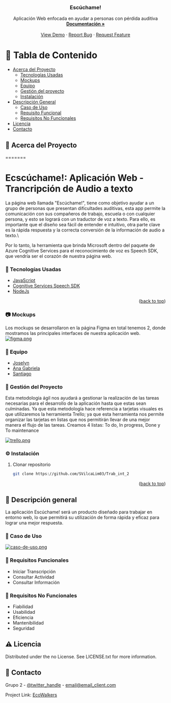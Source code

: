
<!-- PROJECT LOGO -->

<br />
<div align="center">


<h3 align="center">Escúchame!</h3>

  <p align="center">
    Aplicación Web enfocada en ayudar a personas con pérdida auditiva
    <br />
    <a href="https://docs.google.com/document/d/1s1gV0AmxZG5u029aQwCnikhdyj4lpGjF/edit"><strong>Documentación »</strong></a>
    <br />
    <br />
    <a href="https://github.com/eluqm/IS-3group5">View Demo</a>
    ·
    <a href="https://github.com/eluqm/IS-3group5">Report Bug</a>
    ·
    <a href="https://github.com/eluqm/IS-3group5">Request Feature</a>
  </p>
</div>



<!-- TABLE OF CONTENTS -->

# :notebook_with_decorative_cover: Tabla de Contenido

- [Acerca del Proyecto](#star2-acerca-del-proyecto)
    * [Tecnologías Usadas](#space_invader-tecnologías-usadas)
    * [Mockups](#camera-mockups)
    * [Equipo](#wave-equipo)
    * [Gestión del proyecto](#compass-gestión-del-proyecto)
    * [Instalación](#gear-instalación)
- [Descripción General](#dart-descripción-general)
    * [Caso de Uso](#dart-caso-de-uso)
    * [Requisito Funcional](#dart-requisito-funcional)
    * [Requisitos No Funcionales](#dart-requisitos-no-funcionales)
- [Licencia](#warning-licencia)
- [Contacto](#handshake-contacto)

## :star2: Acerca del Proyecto
=======
# Ecscúchame!: Aplicación Web - Trancripción de Audio a texto
 
La página web llamada "Escúchame!", tiene como objetivo ayudar a un grupo de personas que presentan dificultades auditivas, esta app permite la comunicación con sus compañeros de trabajo, escuela o con cualquier persona, y esto se logrará con un traductor de voz a texto. Para ello, es importante que el diseño sea fácil de entender e intuitivo, otra parte clave es la rápida respuesta y la correcta conversión de la información de audio a texto.\\

Por lo tanto, la herramienta que brinda Microsoft dentro del paquete de Azure Cognitive Services para el reconocimiento de voz es Speech SDK, que vendría ser el corazón de nuestra página web.
### :space_invader: Tecnologías Usadas
* [JavaScript](https://developer.android.com/)
* [Cognitive Services Speech SDK](https://www.java.com/)
* [NodeJs](https://console.firebase.google.com/)
<p align="right">(<a href="#top">back to top</a>)</p>

### :camera: Mockups

Los mockups se desarrollaron en la página Figma en total tenemos 2, donde mostramos las principales interfaces de nuestra aplicación web.
[![figma.png](https://i.postimg.cc/6qYmzBTD/figma.png)](https://postimg.cc/vxxhZFrz)

### :wave: Equipo

* [Joselyn](https://github.com/Joselyn7)
* [Ana Gabriela](https://github.com/AnagabrielaJimenez)
* [Santiago](https://github.com/SVilcaLim03)



### :compass: Gestión del Proyecto

Esta metodologia ágil nos ayudará a gestionar la realización de las tareas necesarias para el desarrollo de la aplicación hasta que estas sean culminadas.
Ya que esta metodología hace referencia a tarjetas visuales es que utilizaremos la herramienta Trello; ya que esta herramienta nos permite organizar las tarjetas en listas que nos permitirán llevar de una mejor manera  el flujo de las tareas.
Creamos 4 listas: To do, In progress, Done y To maintenance

[![trello.png](https://i.postimg.cc/xjvYMm5z/trello.png)](https://postimg.cc/Z051hC1b)

### :gear: Instalación

1. Clonar repositorio
   ```sh
   git clone https://github.com/SVilcaLim03/Trab_int_2
   ```

<p align="right">(<a href="#top">back to top</a>)</p>

## :dart: Descripción general

La aplicación Escúchame! será un producto diseñado para trabajar en entorno web, lo que permitirá su utilización de forma rápida y eficaz para lograr una mejor respuesta.

### :dart: Caso de Uso

[![caso-de-uso.png](https://i.postimg.cc/NFX1jcrW/caso-de-uso.png)](https://postimg.cc/Fk9fTwpZ)
### :dart: Requisitos Funcionales

- Iniciar Transcripción
- Consultar Actividad
- Consultar Información 


### :dart: Requisitos No Funcionales

- Fiabilidad
- Usabilidad
- Eficiencia
- Mantenibilidad
- Seguridad

## :warning: Licencia

Distributed under the no License. See LICENSE.txt for more information.

## :handshake: Contacto

Grupo 2 - [@twitter_handle](https://twitter.com/twitter_handle) - email@email_client.com

Project Link: [EcoWalkers](https://github.com/SVilcaLim03/Trab_int_2)



